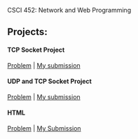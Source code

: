 CSCI 452: Network and Web Programming

## Projects:

#### TCP Socket Project
[Problem]() | [My submission](https://github.com/sammanthp007/socket-programming-modified-echo)

#### UDP and TCP Socket Project
[Problem]() | [My submission](https://github.com/sammanthp007/UDP-Socket-in-C)

#### HTML
[Problem](classfiles/spring2017/nwp/html.pdf) | [My Submission](https://github.com/sammanthp007/Grandmas-Lemon-Meringue-Pie-Website)

